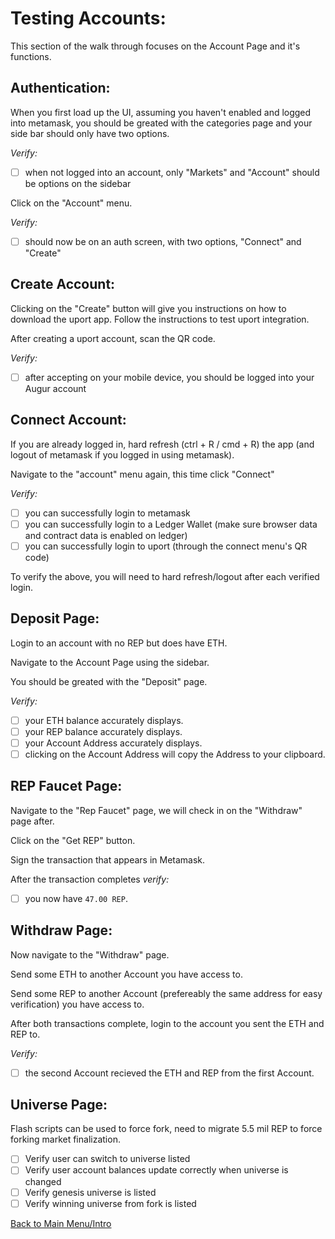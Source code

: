 # Testing Accounts:

This section of the walk through focuses on the Account Page and it's functions.

## Authentication:

When you first load up the UI, assuming you haven't enabled and logged into metamask, you should be greated with the categories page and your side bar should only have two options.

*Verify:*
- [ ] when not logged into an account, only "Markets" and "Account" should be options on the sidebar

Click on the "Account" menu.

*Verify:*
- [ ] should now be on an auth screen, with two options, "Connect" and "Create"

## Create Account:

Clicking on the "Create" button will give you instructions on how to download the uport app. Follow the instructions to test uport integration.

After creating a uport account, scan the QR code.

*Verify:*
- [ ] after accepting on your mobile device, you should be logged into your Augur account

## Connect Account:

If you are already logged in, hard refresh (ctrl + R / cmd + R) the app (and logout of metamask if you logged in using metamask).

Navigate to the "account" menu again, this time click "Connect"

*Verify:*
- [ ] you can successfully login to metamask
- [ ] you can successfully login to a Ledger Wallet (make sure browser data and contract data is enabled on ledger)
- [ ] you can successfully login to uport (through the connect menu's QR code)

To verify the above, you will need to hard refresh/logout after each verified login. 

## Deposit Page:

Login to an account with no REP but does have ETH.

Navigate to the Account Page using the sidebar.

You should be greated with the "Deposit" page.

*Verify:* 
- [ ] your ETH balance accurately displays.
- [ ] your REP balance accurately displays. 
- [ ] your Account Address accurately displays.
- [ ] clicking on the Account Address will copy the Address to your clipboard.

## REP Faucet Page:

Navigate to the "Rep Faucet" page, we will check in on the "Withdraw" page after.

Click on the "Get REP" button.

Sign the transaction that appears in Metamask.

After the transaction completes *verify:*
- [ ] you now have `47.00 REP`.

## Withdraw Page:

Now navigate to the "Withdraw" page.

Send some ETH to another Account you have access to.

Send some REP to another Account (prefereably the same address for easy verification) you have access to.

After both transactions complete, login to the account you sent the ETH and REP to.

*Verify:* 
- [ ] the second Account recieved the ETH and REP from the first Account.

## Universe Page:

Flash scripts can be used to force fork, need to migrate 5.5 mil REP to force forking market finalization.

- [ ] Verify user can switch to universe listed
- [ ] Verify user account balances update correctly when universe is changed
- [ ] Verify genesis universe is listed
- [ ] Verify winning universe from fork is listed

[Back to Main Menu/Intro](https://github.com/AugurProject/augur-walkthrough/)